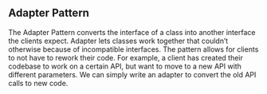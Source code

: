 Adapter Pattern
---

The Adapter Pattern converts the interface of a class into another interface the clients expect. 
Adapter lets classes work together that couldn’t otherwise because of incompatible interfaces.
The pattern allows for clients to not have to rework their code. 
For example, a client has created their codebase to work on a certain API, but want to move to a new API with different parameters. 
We can simply write an adapter to convert the old API calls to new code.


 
